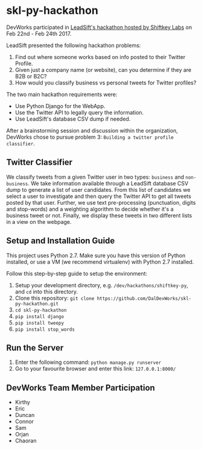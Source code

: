 # skl-py-hackathon
DevWorks participated in [LeadSift's hackathon hosted by Shiftkey Labs](http://shiftkeylabs.ca/calendar/shiftkey-py-hackathon/) on Feb 22nd - Feb 24th 2017. 

LeadSift presented the following hackathon problems:

1. Find out where someone works based on info posted to their Twitter Profile.
2. Given just a company name (or website), can you determine if they are B2B or B2C?
3. How would you classify business vs personal tweets for Twitter profiles?

The two main hackathon requirements were:

- Use Python Django for the WebApp.
- Use the Twitter API to legally query the information.
- Use LeadSift's database CSV dump if needed.

After a brainstorming session and discussion within the organization, DevWorks chose to pursue problem 3: `Building a twitter profile classifier`.

## Twitter Classifier
We classify tweets from a given Twitter user in two types: `business` and `non-business`. We take information available through a LeadSift database CSV dump to generate a list of user candidates. From this list of candidates we select a user to investigate and then query the Twitter API to get all tweets posted by that user. Further, we use text pre-processing (punctuation, digits and stop-words) and a weighting algorithm to decide whether it's a business tweet or not. Finally, we display these tweets in two different lists in a view on the webpage.

## Setup and Installation Guide
This project uses Python 2.7. Make sure you have this version of Python installed, or use a VM (we recommend virtualenv) with Python 2.7 installed.

Follow this step-by-step guide to setup the environment:

1. Setup your development directory, e.g. `/dev/hackathons/shiftkey-py`, and `cd` into this directory.
2. Clone this repository: `git clone https://github.com/DalDevWorks/skl-py-hackathon.git`
3. `cd skl-py-hackathon`
4. `pip install django`
5. `pip install tweepy`
6. `pip install stop_words`

## Run the Server

1. Enter the following command: `python manage.py runserver`
2. Go to your favourite browser and enter this link: `127.0.0.1:8000/`

## DevWorks Team Member Participation

- Kirthy
- Eric
- Duncan
- Connor
- Sam
- Orjan
- Chaoran
